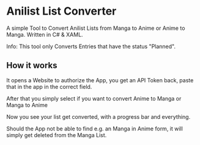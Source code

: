 # Anilist List Converter
A simple Tool to Convert Anilist Lists from Manga to Anime or Anime to Manga. Written in C# & XAML.

Info: This tool only Converts Entries that have the status "Planned".

## How it works
It opens a Website to authorize the App, you get an API Token back, paste that in the app in the correct field.

After that you simply select if you want to convert Anime to Manga or Manga to Anime

Now you see your list get converted, with a progress bar and everything.

Should the App not be able to find e.g. an Manga in Anime form, it will simply get deleted from the Manga List.
